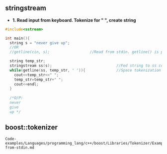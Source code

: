 ## stringstream
- **1. Read input from keyboard. Tokenize for " ", create string**
```c++
#include<sstream>

int main(){
  string s = "never give up";
  //OR
  //getline(cin, s);                  //Read from stdin. getline() is part of header<string> and reads space seperated input string.

  string temp_str;
  stringstream ss(s);                             //Fed string to ss constructor
  while(getline(ss, temp_str, ' ')){              //Space tokenization
    cout<<temp_str<<" ";
    temp_str=temp_str+" ";
    cout<<endl;
  }
  
  /*O/P:
  never
  give
  up */
```

## boost::tokenizer
```
Code-examples/Languages/programming_lang/c++/boost/Libraries/Tokenizer/Examples/1.string-from-stdin.md
```
